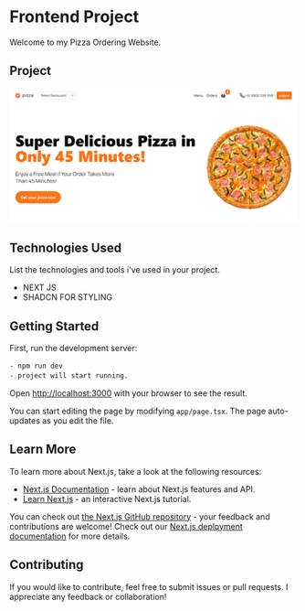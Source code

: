 # Frontend Project

Welcome to my Pizza Ordering Website.

## Project

![Project Screenshot](./public/project.png)

## Technologies Used

List the technologies and tools i've used in your project.

- NEXT JS
- SHADCN FOR STYLING

## Getting Started

First, run the development server:

```bash
- npm run dev
- project will start running.

```

Open [http://localhost:3000](http://localhost:3000) with your browser to see the result.

You can start editing the page by modifying `app/page.tsx`. The page auto-updates as you edit the file.


## Learn More

To learn more about Next.js, take a look at the following resources:

- [Next.js Documentation](https://nextjs.org/docs) - learn about Next.js features and API.
- [Learn Next.js](https://nextjs.org/learn) - an interactive Next.js tutorial.

You can check out [the Next.js GitHub repository](https://github.com/vercel/next.js/) - your feedback and contributions are welcome!
Check out our [Next.js deployment documentation](https://nextjs.org/docs/deployment) for more details.

## Contributing

If you would like to contribute, feel free to submit issues or pull requests. I appreciate any feedback or collaboration!
